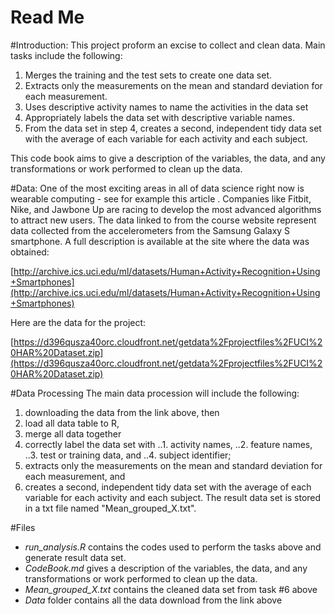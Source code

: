 Read Me
==========================
#Introduction:
This project proform an excise to collect and clean data. Main tasks include the following: 

1. Merges the training and the test sets to create one data set.
2. Extracts only the measurements on the mean and standard deviation for each measurement. 
3. Uses descriptive activity names to name the activities in the data set
4. Appropriately labels the data set with descriptive variable names. 
5. From the data set in step 4, creates a second, independent tidy data set with the average of each variable for each activity and each subject.

This code book aims to give a description of the variables, the data, and any transformations or work performed to clean up the data.

#Data: 
One of the most exciting areas in all of data science right now is wearable computing - see for example this article . Companies like Fitbit, Nike, and Jawbone Up are racing to develop the most advanced algorithms to attract new users. The data linked to from the course website represent data collected from the accelerometers from the Samsung Galaxy S smartphone. A full description is available at the site where the data was obtained: 

[http://archive.ics.uci.edu/ml/datasets/Human+Activity+Recognition+Using+Smartphones](http://archive.ics.uci.edu/ml/datasets/Human+Activity+Recognition+Using+Smartphones) 

Here are the data for the project: 

[https://d396qusza40orc.cloudfront.net/getdata%2Fprojectfiles%2FUCI%20HAR%20Dataset.zip](https://d396qusza40orc.cloudfront.net/getdata%2Fprojectfiles%2FUCI%20HAR%20Dataset.zip)

#Data Processing
The main data procession will include the following: 
1. downloading the data from the link above, then 
2. load all data table to R,
3. merge all data together
4. correctly label the data set with
..1. activity names,
..2. feature names,
..3. test or training data, and 
..4. subject identifier;
5. extracts only the measurements on the mean and standard deviation for each measurement, and 
6. creates a second, independent tidy data set with the average of each variable for each activity and each subject. The result data set is stored in a txt file named "Mean_grouped_X.txt".

#Files
- *run_analysis.R* contains the codes used to perform the tasks above and generate result data set.
- *CodeBook.md* gives a description of the variables, the data, and any transformations or work performed to clean up the data.
- *Mean_grouped_X.txt* contains the cleaned data set from task #6 above
- *Data* folder contains all the data download from the link above
